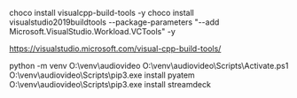---
---

choco install visualcpp-build-tools -y
choco install visualstudio2019buildtools --package-parameters "--add Microsoft.VisualStudio.Workload.VCTools" -y

https://visualstudio.microsoft.com/visual-cpp-build-tools/

python -m venv O:\venv\audiovideo
 O:\venv\audiovideo\Scripts\Activate.ps1
 O:\venv\audiovideo\Scripts\pip3.exe install pyatem
 O:\venv\audiovideo\Scripts\pip3.exe install streamdeck


